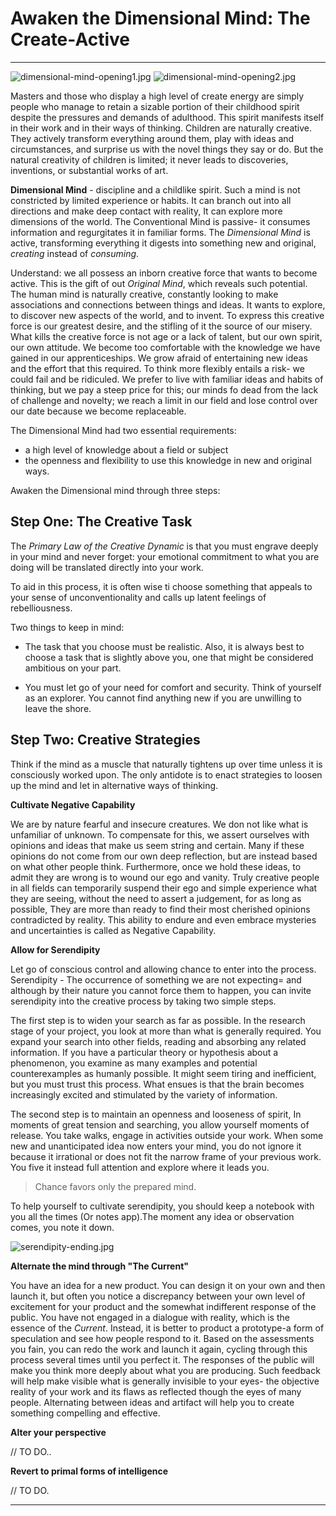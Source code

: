# Awaken the Dimensional Mind: The Create-Active
---

![dimensional-mind-opening1.jpg](./images/dimensional-mind-opening1.jpg)
![dimensional-mind-opening2.jpg](./images/dimensional-mind-opening2.jpg)

Masters and those who display a high level of create energy are simply people who manage to retain a sizable portion of their childhood spirit despite the pressures and demands of adulthood. This spirit manifests itself in their work and in their ways of thinking. Children are naturally creative. They actively transform everything around them, play with ideas and circumstances, and surprise us with the novel things they say or do. But the natural creativity of children is limited; it never leads to discoveries, inventions, or substantial works of art.

**Dimensional Mind** - discipline and a childlike spirit. Such a mind is not constricted by limited experience or habits. It can branch out into all directions and make deep contact with reality, It can explore more dimensions of the world. The Conventional Mind is passive- it consumes information and regurgitates it in familiar forms. The *Dimensional Mind* is active, transforming everything it digests into something new and original, *creating* instead of *consuming*.

Understand: we all possess an inborn creative force that wants to become active. This is the gift of out *Original Mind*, which reveals such potential. The human mind is naturally creative, constantly looking to make associations and connections between things and ideas. It wants to explore, to discover new aspects of the world, and to invent. To express this creative force is our greatest desire, and the stifling of it the source of our misery. What kills the creative force is not age or a lack of talent, but our own spirit, our own attitude. We become too comfortable with the knowledge we have gained in our apprenticeships. We grow afraid of entertaining new ideas and the effort that this required. To think more flexibly entails a risk- we could fail and be ridiculed. We prefer to live with familiar ideas and habits of thinking, but we pay a steep price for this; our minds fo dead from the lack of challenge and novelty; we reach a limit in our field and lose control over our date because we become replaceable.

The Dimensional Mind had two essential requirements:

- a high level of knowledge about a field or subject
- the openness and flexibility to use this knowledge in new and original ways.

Awaken the Dimensional mind through three steps:

## Step One: The Creative Task

The *Primary Law of the Creative Dynamic* is that you must engrave deeply in your mind and never forget: your emotional commitment to what you are doing will be translated directly into your work.

To aid in this process, it is often wise ti choose something that appeals to your sense of unconventionality and calls up latent feelings of rebelliousness.

Two things to keep in mind:

- The task that you choose must be realistic. Also, it is always best to choose a task that is slightly above you, one that might be considered ambitious on your part.

- You must let go of your need for comfort and security. Think of yourself as an explorer. You cannot find anything new if you are unwilling to leave the shore.

## Step Two: Creative Strategies

Think if the mind as a muscle that naturally tightens up over time unless it is consciously worked upon. The only antidote is to enact strategies to loosen up the mind and let in alternative ways of thinking.

**Cultivate Negative Capability**

We are by nature fearful and insecure creatures. We don not like what is unfamiliar of unknown. To compensate for this, we assert ourselves with opinions and ideas that make us seem string and certain. Many if these opinions do not come from our own deep reflection, but are instead based on what other people think. Furthermore, once we hold these ideas, to admit they are wrong is to wound our ego and vanity. Truly creative people in all fields can temporarily suspend their ego and simple experience what they are seeing, without the need to assert a judgement, for as long as possible, They are more than ready to find their most cherished opinions contradicted by reality. This ability to endure and even embrace mysteries and uncertainties is called as Negative Capability.

**Allow for Serendipity**

Let go of conscious control and allowing chance to enter into the process. Serendipity - The occurrence of something we are not expecting= and although by their nature you cannot force them to happen, you can invite serendipity into the creative process by taking two simple steps.

The first step is to widen your search as far as possible. In the research stage of your project, you look at more than what is generally required. You expand your search into other fields, reading and absorbing any related information. If you have a particular theory or hypothesis about a phenomenon, you examine as many examples and potential counterexamples as humanly possible. It might seem tiring and inefficient, but you must trust this process. What ensues is that the brain becomes increasingly excited and stimulated by the variety of information.

The second step is to maintain an openness and looseness of spirit, In moments of great tension and searching, you allow yourself moments of release. You take walks, engage in activities outside your work. When some new and unanticipated idea now enters your mind, you do not ignore it because it irrational or does not fit the narrow frame of your previous work. You five it instead full attention and explore where it leads you.

> Chance favors only the prepared mind.

To help yourself to cultivate serendipity, you should keep a notebook with you all the times (Or notes app).The moment any idea or observation comes, you note it down.

![serendipity-ending.jpg](./images/serendipity-ending.jpg)

**Alternate the mind through "The Current"**

You have an idea for a new product. You can design it on your own and then launch it, but often you notice a discrepancy between your own level of excitement for your product and the somewhat indifferent response of the public. You have not engaged in a dialogue with reality, which is the essence of the *Current*. Instead, it is better to product a prototype-a form of speculation and see how people respond to it. Based on the assessments you fain, you can redo the work and launch it again, cycling through this process several times until you perfect it. The responses of the public will make you think more deeply about what you are producing. Such feedback will help make visible what is generally invisible to your eyes- the objective reality of your work and its flaws as reflected though the eyes of many people. Alternating between ideas and artifact will help you to create something compelling and effective.


**Alter your perspective**

// TO DO..


**Revert to primal forms of intelligence**

// TO DO.





----

